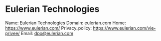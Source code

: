 
# Eulerian Technologies

Name: Eulerian Technologies
Domain: eulerian.com
Home: https://www.eulerian.com/
Privacy_policy: https://www.eulerian.com/vie-privee/
Email: dpo@eulerian.com
